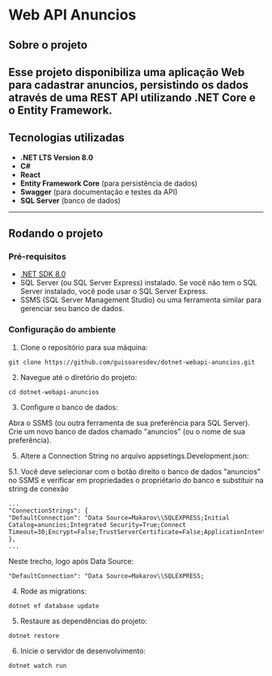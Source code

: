 # Web API Anuncios

## Sobre o projeto

Esse projeto disponibiliza uma aplicação Web para cadastrar anuncios, persistindo os dados através de uma REST API utilizando .NET Core e o Entity Framework.
---

## Tecnologias utilizadas

- **.NET LTS Version 8.0**
- **C#**
- **React**
- **Entity Framework Core** (para persistência de dados)
- **Swagger** (para documentação e testes da API)
- **SQL Server** (banco de dados)
---

## Rodando o projeto

### Pré-requisitos

- [.NET SDK 8.0](https://dotnet.microsoft.com/download/dotnet/8.0)
- SQL Server (ou SQL Server Express) instalado. Se você não tem o SQL Server instalado, você pode usar o SQL Server Express.
- SSMS (SQL Server Management Studio) ou uma ferramenta similar para gerenciar seu banco de dados.

### Configuração do ambiente

1. Clone o repositório para sua máquina:
```
git clone https://github.com/guisoaresdev/dotnet-webapi-anuncios.git
```
2. Navegue até o diretório do projeto:

```
cd dotnet-webapi-anuncios
```

3. Configure o banco de dados:

Abra o SSMS (ou outra ferramenta de sua preferência para SQL Server).
Crie um novo banco de dados chamado "anuncios" (ou o nome de sua preferência).

5. Altere a Connection String no arquivo appsetings.Development.json:

5.1. Você deve selecionar com o botão direito o banco de dados "anuncios" no SSMS e verificar em propriedades o propriétario do banco e substituir na string de conexão
```
...
"ConnectionStrings": {
"DefaultConnection": "Data Source=Makarov\\SQLEXPRESS;Initial Catalog=anuncios;Integrated Security=True;Connect Timeout=30;Encrypt=False;TrustServerCertificate=False;ApplicationIntent=ReadWrite;MultiSubnetFailover=False"
},
...
```

Neste trecho, logo após Data Source:
```
"DefaultConnection": "Data Source=Makarov\\SQLEXPRESS;
````

4. Rode as migrations:
```
dotnet ef database update
```

5. Restaure as dependências do projeto:

```
dotnet restore
```

6. Inicie o servidor de desenvolvimento:

```
dotnet watch run
```

